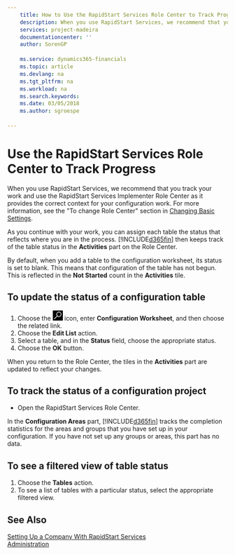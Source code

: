```yaml
---
    title: How to Use the RapidStart Services Role Center to Track Progress | Microsoft Docs
    description: When you use RapidStart Services, we recommend that you track your work and use the RapidStart Services Implementer Role Center as it provides the correct context for your configuration work.
    services: project-madeira
    documentationcenter: ''
    author: SorenGP

    ms.service: dynamics365-financials
    ms.topic: article
    ms.devlang: na
    ms.tgt_pltfrm: na
    ms.workload: na
    ms.search.keywords:
    ms.date: 03/05/2018
    ms.author: sgroespe

---
```

# Use the RapidStart Services Role Center to Track Progress
When you use RapidStart Services, we recommend that you track your work and use the RapidStart Services Implementer Role Center as it provides the correct context for your configuration work. For more information, see the "To change Role Center" section in [Changing Basic Settings](ui-change-basic-settings.md).

As you continue with your work, you can assign each table the status that reflects where you are in the process. [!INCLUDE[d365fin](includes/d365fin_md.md)] then keeps track of the table status in the **Activities** part on the Role Center.  

By default, when you add a table to the configuration worksheet, its status is set to blank. This means that configuration of the table has not begun. This is reflected in the **Not Started** count in the **Activities** tile.  

## To update the status of a configuration table  
1.  Choose the ![Search for Page or Report](media/ui-search/search_small.png "Search for Page or Report icon") icon, enter **Configuration Worksheet**, and then choose the related link.  
2.  Choose the **Edit List** action.  
3.  Select a table, and in the **Status** field, choose the appropriate status.  
4.  Choose the **OK** button.  

When you return to the Role Center, the tiles in the **Activities** part are updated to reflect your changes.  

## To track the status of a configuration project  
- Open the RapidStart Services Role Center.  

In the **Configuration Areas** part, [!INCLUDE[d365fin](includes/d365fin_md.md)] tracks the completion statistics for the areas and groups that you have set up in your configuration. If you have not set up any groups or areas, this part has no data.  

## To see a filtered view of table status  
1. Choose the **Tables** action.  
2. To see a list of tables with a particular status, select the appropriate filtered view.  

## See Also  
[Setting Up a Company With RapidStart Services](admin-set-up-a-company-with-rapidstart.md)  
[Administration](admin-setup-and-administration.md)
